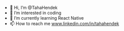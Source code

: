 - 👋 Hi, I’m @TahaHendek
- 👀 I’m interested in coding
- 🌱 I’m currently learning React Native
- 📫 How to reach me www.linkedin.com/in/tahahendek
<!---
TahaHendek/TahaHendek is a ✨ special ✨ repository because its `README.md` (this file) appears on your GitHub profile.
You can click the Preview link to take a look at your changes.
--->
